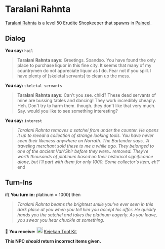 # Taralani Rahnta



[Taralani Rahnta](/npc/75095) is a level 50 Erudite Shopkeeper that spawns in [Paineel](/zone/75).



## Dialog

**You say:** `hail`



>**Taralani Rahnta says:** Greetings. Soandso.  You have found the only place to purchase liquor in this fine city.  It seems that many of my countrymen do not appreciate liquor as I do.  Fear not if you spill. I have plenty of [skeletal servants] to clean up the mess.

**You say:** `skeletal servants`



>**Taralani Rahnta says:** Can't you see. child?  These dead servants of mine are bussing tables and dancing!  They work incredibly cheaply.  Heh.  Don't try to harm them. though. they don't like that very much. Say. would you like to see something interesting?

**You say:** `interest`



>*Taralani Rahnta removes a satchel from under the counter. He opens it up to reveal a collection of strange looking tools.  You have never seen their likeness anywhere on Norrath. The Bartender says, 'A traveling merchant sold these to me a while ago. They belonged to one of the ancient Vah'Shir before they were.. removed. They're worth thousands of platinum based on their historical significance alone, but I'll part with them for only 1000. Some collector's item, eh?'*
end



## Turn-Ins





if( **You turn in:** platinum = 1000) then


>*Taralani Rahnta beams the brightest smile you've ever seen in this dark place at you when you tell him you accept his offer. He quickly hands you the satchel and takes the platinum eagerly. As you leave, you swear you hear chuckle at something.*


 &#127873; **You receive:**  <img style="background:url(/static/icons/blank_slot.gif);width:20px;height:20px;" src="/static/icons/item_716.png" alt="" /> <a
                                href="/item/17062" data-url="17062" class="tooltip-link link">Kejekan Tool Kit</a> 

 

**This NPC *should* return incorrect items given.**
